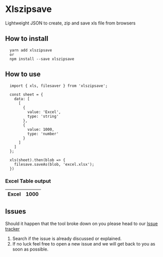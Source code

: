 Xlszipsave
=======

Lightweight JSON to create, zip and save xls file from browsers

## How to install
```
  yarn add xlszipsave
  or
  npm install --save xlszipsave
```
## How to use
```
  import { xls, filesaver } from 'xlszipsave';

  const sheet = {
    data: [
      [
        {
          value: 'Excel',
          type: 'string'
        },
        {
          value: 1000,
          type: 'number'
        }
      ]
    ]
  };

  xls(sheet).then(blob => {
    filesave.saveAs(blob, 'excel.xlsx');
  })

```
### Excel Table output
| Excel | 1000 |
|-------|------|
## Issues
Should it happen that the tool broke down on you please head to our [Issue tracker](https://github.com/oesukam/xlszipsave/issues)
1. Search if the issue is already discussed or explained.
2. If no luck feel free to open a new issue and we will get back to you as soon as possible.
